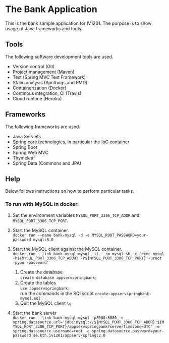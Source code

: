 # The Bank Application
This is the bank sample application for IV1201. The purpose is to show usage of Java frameworks and tools. 

## Tools
The following software development tools are used.
 - Version control (Git)
 - Project management (Maven)
 - Test (Spring MVC Test Framework)
 - Static analysis (Spotbugs and PMD)
 - Containerization (Docker)
 - Continous integration, CI (Travis)
 - Cloud runtime (Heroku)

## Frameworks
The following frameworks are used.
 - Java Servlets
 - Spring core technologies, in particular the IoC container
 - Spring Boot
 - Spring Web MVC
 - Thymeleaf
 - Spring Data (Commons and JPA)
 
## Help

Below follows instructions on how to perform particular tasks.

### To run with MySQL in docker.
1. Set the environment variables `MYSQL_PORT_3306_TCP_ADDR` and `MYSQL_PORT_3306_TCP_PORT`.

2. Start the MySQL container.  
```docker run --name bank-mysql -d -e MYSQL_ROOT_PASSWORD=your-password mysql:8.0```

3. Start the MySQL client against the MySQL container.  
```docker run --link bank-mysql:mysql -it --rm mysql sh -c 'exec mysql -h${MYSQL_PORT_3306_TCP_ADDR} -P${MYSQL_PORT_3306_TCP_PORT} -uroot -pyour-password'```

    1. Create the database  
    `create database appservspringbank;`
    2. Create the tables  
    `use appservspringbank;`  
    run the commands in the SQl script `create-appservspringbank-mysql.sql`
    3. Quit the MySQL client
    `\q`

4. Start the bank server  
```docker run --link bank-mysql:mysql -p8080:8080 -e spring.datasource.url='jdbc:mysql://${MYSQL_PORT_3306_TCP_ADDR}:${MYSQL_PORT_3306_TCP_PORT}/appservspringbank?serverTimezone=UTC' -e spring.datasource.username=root -e spring.datasource.password=your-password se.kth.iv1201/appserv-spring:2.0```
